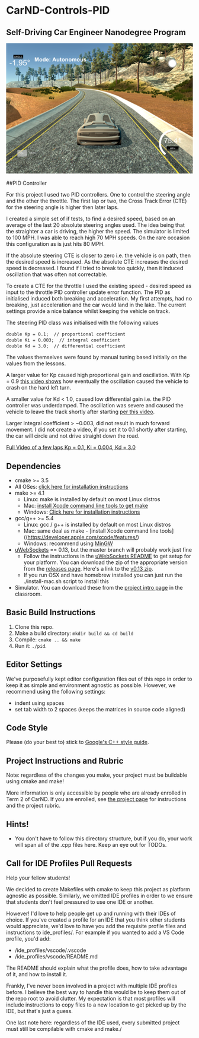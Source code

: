 # CarND-Controls-PID
Self-Driving Car Engineer Nanodegree Program
---
![75 MPH speedster](https://github.com/hortovanyi/CarND-PID-Control-Project/blob/master/speedster75mph-small.png?raw=true)

##PID Controller

For this project I used two PID controllers. One to control the steering angle and the other the throttle. The first lap or two,   the Cross Track Error (CTE) for the steering angle is higher then later laps.

I created a simple set of if tests, to find a desired speed, based on an average of the last 20 absolute steering angles used. The idea being that the straighter a car is driving, the higher the speed. The simulator is limited to 100 MPH. I was able to reach high 70 MPH speeds. On the rare occasion this configuration as is just hits 80 MPH. 

If the absolute steering CTE is closer to zero i.e. the vehicle is on path, then the desired speed is increased. As the absolute CTE increases the desired speed is decreased. I found if I tried to break too quickly, then it induced oscillation that was often not correctable.

To create a CTE for the throttle I used the existing speed - desired speed as input to the throttle PID controller update error function. The PID as initialised induced both breaking and acceleration. My first attempts, had no breaking, just acceleration and the car would land in the lake. The current settings provide a nice balance whilst keeping the vehicle on track.

The steering PID class was initialised with the following values
```
double Kp = 0.1;  // proportional coefficient
double Ki = 0.003;  // integral coefficient
double Kd = 3.0;  // differential coefficient
```

The values themselves were found by manual tuning based initially on the values from the lessons.

A larger value for Kp caused high proportional gain and oscillation. With Kp = 0.9 [this video shows](https://www.youtube.com/watch?v=44jhBRV-m3k) how eventually the oscillation caused the vehicle to crash on the hard left turn.

A smaller value for Kd < 1.0, caused low differential gain i.e. the PID controller was underdamped. The oscillation was severe and caused the vehicle to leave the track shortly after starting [per this video](https://www.youtube.com/watch?v=AEbfu3abMLA).   

Larger integral coefficient > ~0.003, did not result in much forward movement. I did not create a video, if you set it to 0.1 shortly after starting, the car will circle and not drive straight down the road.

[Full Video of a few laps Kp = 0.1, Ki = 0.004, Kd = 3.0](https://www.youtube.com/watch?v=-DYt5eV8ZqQ)


## Dependencies

* cmake >= 3.5
 * All OSes: [click here for installation instructions](https://cmake.org/install/)
* make >= 4.1
  * Linux: make is installed by default on most Linux distros
  * Mac: [install Xcode command line tools to get make](https://developer.apple.com/xcode/features/)
  * Windows: [Click here for installation instructions](http://gnuwin32.sourceforge.net/packages/make.htm)
* gcc/g++ >= 5.4
  * Linux: gcc / g++ is installed by default on most Linux distros
  * Mac: same deal as make - [install Xcode command line tools]((https://developer.apple.com/xcode/features/)
  * Windows: recommend using [MinGW](http://www.mingw.org/)
* [uWebSockets](https://github.com/uWebSockets/uWebSockets) == 0.13, but the master branch will probably work just fine
  * Follow the instructions in the [uWebSockets README](https://github.com/uWebSockets/uWebSockets/blob/master/README.md) to get setup for your platform. You can download the zip of the appropriate version from the [releases page](https://github.com/uWebSockets/uWebSockets/releases). Here's a link to the [v0.13 zip](https://github.com/uWebSockets/uWebSockets/archive/v0.13.0.zip).
  * If you run OSX and have homebrew installed you can just run the ./install-mac.sh script to install this
* Simulator. You can download these from the [project intro page](https://classroom.udacity.com/nanodegrees/nd013/parts/40f38239-66b6-46ec-ae68-03afd8a601c8/modules/aca605f8-8219-465d-9c5d-ca72c699561d/lessons/e8235395-22dd-4b87-88e0-d108c5e5bbf4/concepts/6a4d8d42-6a04-4aa6-b284-1697c0fd6562) in the classroom.

## Basic Build Instructions

1. Clone this repo.
2. Make a build directory: `mkdir build && cd build`
3. Compile: `cmake .. && make`
4. Run it: `./pid`. 

## Editor Settings

We've purposefully kept editor configuration files out of this repo in order to
keep it as simple and environment agnostic as possible. However, we recommend
using the following settings:

* indent using spaces
* set tab width to 2 spaces (keeps the matrices in source code aligned)

## Code Style

Please (do your best to) stick to [Google's C++ style guide](https://google.github.io/styleguide/cppguide.html).

## Project Instructions and Rubric

Note: regardless of the changes you make, your project must be buildable using
cmake and make!

More information is only accessible by people who are already enrolled in Term 2
of CarND. If you are enrolled, see [the project page](https://classroom.udacity.com/nanodegrees/nd013/parts/40f38239-66b6-46ec-ae68-03afd8a601c8/modules/f1820894-8322-4bb3-81aa-b26b3c6dcbaf/lessons/e8235395-22dd-4b87-88e0-d108c5e5bbf4/concepts/6a4d8d42-6a04-4aa6-b284-1697c0fd6562)
for instructions and the project rubric.

## Hints!

* You don't have to follow this directory structure, but if you do, your work
  will span all of the .cpp files here. Keep an eye out for TODOs.

## Call for IDE Profiles Pull Requests

Help your fellow students!

We decided to create Makefiles with cmake to keep this project as platform
agnostic as possible. Similarly, we omitted IDE profiles in order to we ensure
that students don't feel pressured to use one IDE or another.

However! I'd love to help people get up and running with their IDEs of choice.
If you've created a profile for an IDE that you think other students would
appreciate, we'd love to have you add the requisite profile files and
instructions to ide_profiles/. For example if you wanted to add a VS Code
profile, you'd add:

* /ide_profiles/vscode/.vscode
* /ide_profiles/vscode/README.md

The README should explain what the profile does, how to take advantage of it,
and how to install it.

Frankly, I've never been involved in a project with multiple IDE profiles
before. I believe the best way to handle this would be to keep them out of the
repo root to avoid clutter. My expectation is that most profiles will include
instructions to copy files to a new location to get picked up by the IDE, but
that's just a guess.

One last note here: regardless of the IDE used, every submitted project must
still be compilable with cmake and make./
